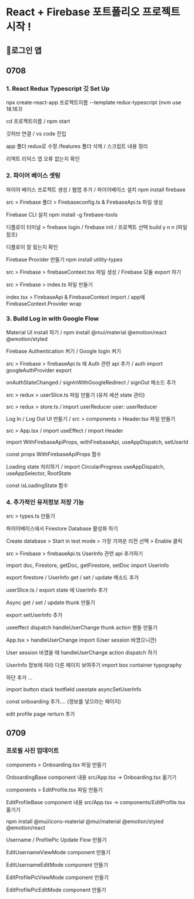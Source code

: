 # React + Firebase 포트폴리오 프로젝트 시작 !


## 📱로그인 앱

## 0708


### 1. React Redux Typescript 깃 Set Up

npx create-react-app 프로젝트이름 --template redux-typescript (nvm use 18.16.1)

cd 프로젝트이름 / npm start

깃허브 연결 / vs code 진입

app 폴더 redux로 수정 /features 폴더 삭제 / 스크립트 내용 정리

리액트 리덕스 앱 오류 없는지 확인


### 2. 파이어 베이스 셋팅

파이어 베이스 프로젝트 생성 / 웹앱 추가 / 파이어베이스 설치 npm install firebase

src > Firebase 폴더 > Firebaseconfig.ts & FirebaseApi.ts 파일 생성

Firebase CLI 설치 npm install -g firebase-tools

디플로이 터미널 > firebase login / firebase init / 프로젝트 선택 build y n n (파일 참조)

디플로이 잘 됬는지 확인

Firebase Provider 만들기 npm install utility-types

src > Firebase > firebaseContext.tsx 파일 생성 / Firebase 모듈 export 하기

src > Firebase > index.ts 파일 만들기

index.tsx > FirebaseApi & FirebaseContext import / app에 FirebaseContext.Provider wrap



### 3. Build Log in with Google Flow

Material UI install 하기 / npm install @mui/material @emotion/react @emotion/styled

Firebase Authentication 켜기 / Google login 켜기

src > Firebase > firebaseApi.ts 에 Auth 관련 api 추가 / auth import googleAuthProvider export

onAuthStateChanged / signInWithGoogleRedirect / signOut 메소드 추가

src > redux > userSlice.ts 파일 만들기 (유저 세션 state 관리)

src > redux > store.ts / import userReducer user: userReducer

Log In / Log Out UI 만들기 / src > components > Header.tsx 파일 만들기 

src > App.tsx / import useEffect / import Header

import WithFirebaseApiProps, withFirebaseApi, useAppDispatch, setUserId

const props WithFirebaseApiProps 함수

Loading state 처리하기 / import CircularProgress useAppDispatch, useAppSelector, RootState

const isLoadingState 함수


### 4. 추가적인 유저정보 저장 기능

src > types.ts 만들기

파이어베이스에서 Firestore Database 활성화 하기

Create database > Start in test mode > 가장 가까운 리전 선택 > Enable 클릭

src > Firebase > firebaseApi.ts UserInfo 관련 api 추가하기

import doc, Firestore, getDoc, getFirestore, setDoc import Userinfo

export firestore / UserInfo get / set / update 메소드 추가

userSlice.ts / export state 에 UserInfo 추가

Async get / set / update thunk 만들기

export setUserInfo 추가

useeffect dispatch handleUserChange thunk action 핸들 만들기

App.tsx > handleUserChange import (User session 바꼈으니깐) 

User session 바꼈을 때 handleUserChange action dispatch 하기 

UserInfo 정보에 따라 다른 페이지 보여주기 import box container typography

하단 추가 ...

import button stack textfield usestate asyncSetUserInfo

const onboarding 추가.... (정보를 넣으라는 페이지)

edit profile page rerturn <EditProfile/> 추가


## 0709


### 프로필 사진 업데이트

components > Onboarding.tsx 파일 만들기

OnboardingBase component 내용 src/App.tsx -> Onboarding.tsx 옮기기

components > EditProfile.tsx 파일 만들기

EditProfileBase component 내용 src/App.tsx -> components/EditProfile.tsx 옮기기

npm install @mui/icons-material @mui/material @emotion/styled @emotion/react

Username / ProfilePic Update Flow 만들기

EditUsernameViewMode component 만들기

EditUsernameEditMode component 만들기

EditProfilePicViewMode component 만들기

EditProfilePicEditMode component 만들기 
